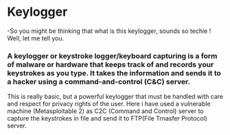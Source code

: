 # Keylogger

-So you might be thinking that what is this keylogger, sounds so techie ! Well, let me tell you. 
### A keylogger or keystroke logger/keyboard capturing is a form of malware or hardware that keeps track of and records your keystrokes as you type. It takes the information and sends it to a hacker using a command-and-control (C&C) server.
This is really basic, but a powerful keylogger that must be handled with  care and respect for privacy rights of the user. Here i have used a vulnerable machine (Metasploitable 2) as C2C (Command and Control) server to capture the keystrokes in file and send it to FTP(File Trnasfer Protocol) server. 
